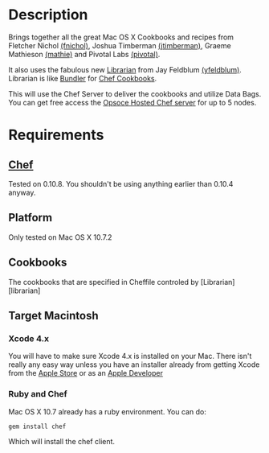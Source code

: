 # Description

Brings together all the great Mac OS X Cookbooks and recipes from Fletcher Nichol [(fnichol)](https://github.com/fnichol), Joshua Timberman [(jtimberman)](https://github.com/jtimberman), Graeme Mathieson [(mathie)](https://github.com/mathie/)  and Pivotal Labs [(pivotal)](https://github.com/pivotal).

It also uses the fabulous new
[Librarian](https://github.com/applicationsonline/librarian) from Jay
Feldblum [(yfeldblum)](https://github.com/yfeldblum). Librarian is
like [Bundler](http://gembundler.com/) for
[Chef Cookbooks](http://wiki.opscode.com/display/chef/Cookbooks).

This will use the Chef Server to deliver the cookbooks and utilize
Data Bags. You can get free access the [Opsoce Hosted Chef server](http://www.opscode.com/hosted-chef/) for
up to 5 nodes.

# Requirements

## [Chef](http://www.opscode.com/)

Tested on 0.10.8. You shouldn't be using anything earlier than 0.10.4 anyway.

## Platform

Only tested on Mac OS X 10.7.2

## Cookbooks

The cookbooks that are specified in Cheffile controled by [Librarian][librarian]

## Target Macintosh

### Xcode 4.x

You will have to make sure Xcode 4.x is installed on your Mac. There isn't really any easy way unless you have an  installer already from getting Xcode from the [Apple Store](http://itunes.apple.com/us/app/xcode/id448457090?mt=12) or as an [Apple Developer](http://developer.apple.com/xcode/)

### Ruby and Chef

Mac OS X 10.7 already has a ruby environment. You can do:

    gem install chef

Which will install the chef client.

